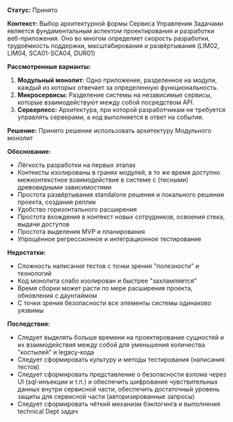 **Статус:** Принято

**Контекст:**
Выбор архитектурной формы Сервиса Управления Задачами является фундаментальным аспектом проектирования и разработки веб-приложения.
Оно во многом определяет скорость разработки, трудоёмкость поддержки, масштабирования и развёртывания (LIM02, LIM04, SCA01-SCA04, DUR01)

**Рассмотренные варианты:**
1. **Модульный монолит:** Одно приложение, разделенное на модули, каждый из которых отвечает за определенную функциональность.
2. **Микросервисы:** Разделение системы на независимые сервисы, которые взаимодействуют между собой посредством API.
3. **Серверлесс:** Архитектура, при которой разработчикам не требуется управлять серверами, а код выполняется в ответ на события.

**Решение:**
Принято решение использовать архитектуру Модульного монолит

**Обоснование:**
- Лёгкость разработки на первых этапах
- Контексты изолированы в гранях модулей, в то же время доступно межконтекстное взаимодействие в системе с (тесными) древовидными зависимостями
- Простота развёртывания standalone решения и локального решения проекта, создания реплик
- Удобство горизонтального расширения
- Простота вхождения в контекст новых сотрудников, освоения стека, выдачи доступов
- Простота выделения MVP и планирования
- Упрощённое регрессионное и интеграционное тестирование

**Недостатки:**
- Сложность написания тестов с точки зрения "полезности" и технологий
- Код монолита слабо изолирован и быстрее "захламляется"
- Время сборки может расти по мере расширения проекта, обновления с даунтаймом
- С точки зрения безопасности все элементы системы одинаково уязвимы

**Последствия:**
- Следует выделять больше времени на проектирование сущностей и их взаимодействия между собой для уменьшения количества "костылей" и legacy-кода
- Следует сформировать культуру и методы тестирования (написания тестов)
- Следует сформировать представление о безопасности взлома через UI (sql-инъекции и т.п.) и обеспечить шифрование чувствительных данных внутри сервисной части, обеспечить достаточный уровень защиты для сервисной части (авторизированные запросы)
- Следует сформировать чёткий механизм бэклогинга и выполнения technical Dept задач